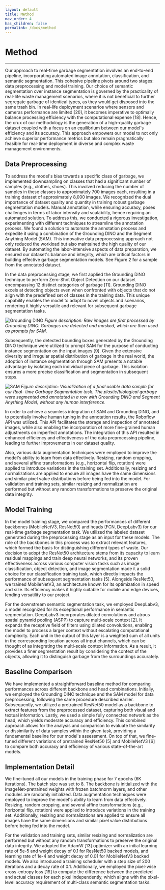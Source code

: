 ```yaml
---
layout: default
title: Method
nav_order: 4
has_children: false
permalink: /docs/method
---
```


# Method

---

Our approach to real-time garbage segmentation involves an end-to-end pipeline, incorporating automated image annotation, classification, and semantic segmentation. This cohesive pipeline pivots around two stages: data preprocessing and model training. Our choice of semantic segmentation over instance segmentation is governed by the practicality of real-life waste management scenarios, where it is not beneficial to further segregate garbage of identical types, as they would get disposed into the same trash bin. In real-life deployment scenarios where sensors and cameras performance are limited [20], it becomes imperative to optimally balance processing efficiency with the computational expense [18]. Hence, the crux of our methodology is the generation of a high-quality garbage dataset coupled with a focus on an equilibrium between our model's efficiency and its accuracy. This approach empowers our model to not only achieve superior performance metrics but also remain pragmatically feasible for real-time deployment in diverse and complex waste management environments.

## Data Preprocessing

To address the model's bias towards a specific class of garbage, we implemented downsampling on classes that had a significant number of samples (e.g., clothes, shoes). This involved reducing the number of samples in these classes to approximately 700 images each, resulting in a training dataset of approximately 8,000 images. We recognized the dual importance of dataset quality and quantity in training robust garbage segmentation models. Manual annotation, while ensuring accuracy, poses challenges in terms of labor intensity and scalability, hence requiring an automated solution. To address this, we conducted a rigorous investigation, experimenting with different techniques to streamline the annotation process. We found a solution to automate the annotation process and expedite it using a combination of the Grounding DINO and the Segment Anything Model (SAM). This innovative data preprocessing approach not only reduced the workload but also maintained the high quality of our dataset. By automating the labor-intensive aspects of data preparation, we ensured our dataset's balance and integrity, which are critical factors in building effective garbage segmentation models. See Figure 2 for a sample from the annotated dataset.

In the data preprocessing stage, we first applied the Grounding DINO technique to perform Zero-Shot Object Detection on our dataset encompassing 12 distinct categories of garbage [11]. Grounding DINO excels at detecting objects even when confronted with objects that do not align with the predefined set of classes in the training data. This unique capability enables the model to adapt to novel objects and scenarios, rendering it highly versatile and relevant for subsequent garbage segmentation tasks.

![Grounding DINO](../assets/Images/segmentation.jpeg)
*Figure description: Raw images are first processed by Grounding DINO. Garbages are detected and masked, which are then used as prompts for SAM.*

Subsequently, the detected bounding boxes generated by the Grounding DINO technique were utilized to prompt SAM for the purpose of conducting instance segmentation on the input images [9]. Given the extensive diversity and irregular spatial distribution of garbage in the real world, the adoption of instance segmentation through SAM presents a notable advantage by isolating each individual piece of garbage. This isolation ensures a more precise classification and segmentation in subsequent steps.

![SAM](../assets/Images/annotation.png)
*Figure description: Visualization of a final usable data sample for our Real- time Garbage Segmentation task. The plastic/biological garbage were segmented and annotated in a row with Grounding DINO and Segment Anything Model, without any human interference.*

In order to achieve a seamless integration of SAM and Grounding DINO, and to potentially involve human tuning in the annotation results, the Roboflow API was utilized. This API facilitates the storage and inspection of annotated images, while also enabling the incorporation of more fine-grained human adjustments on imperfect annotations. The integration of this API resulted in enhanced efficiency and effectiveness of the data preprocessing pipeline, leading to further improvements in our dataset quality.

Also, various data augmentation techniques were employed to improve the model's ability to learn from data effectively. Resizing, random cropping, and several affine transformations (e.g., horizontal flip, rotation) were applied to introduce variations in the training set. Additionally, resizing and normalizations are applied to ensure all images have the same dimensions and similar pixel value distributions before being fed into the model. For validation and training sets, similar resizing and normalization are performed but without any random transformations to preserve the original data integrity.

## Model Training

In the model training stage, we compared the performances of different backbones (MobileNetV3, ResNet50) and heads (FCN, DeepLabv3) for our real-time garbage segmentation task. We utilized the labeled dataset generated during the preprocessing stage as an input for these models. The role of the backbones in this process was to extract relevant features, which formed the basis for distinguishing different types of waste. Our decision to adopt the ResNet50 architecture stems from its capacity to learn residual mappings and train deep neural networks, and its proven effectiveness across various computer vision tasks such as image classification, object detection, and image segmentation made it a solid choice for our classification training task, which directly impacts the performance of subsequent segmentation tasks [5]. Alongside ResNet50, we trained MobileNetV3, an architecture known for its optimization in speed and size. Its efficiency makes it highly suitable for mobile and edge devices, lending versatility to our project.

For the downstream semantic segmentation task, we employed DeepLabv3, a model recognized for its exceptional performance in semantic segmentation. DeepLabv3 incorporates dilated convolutions and atrous spatial pyramid pooling (ASPP) to capture multi-scale context [2]. It expands the receptive field of filters using dilated convolutions, enabling the model to process a larger context without escalating computational complexity. Each unit in the output of this layer is a weighted sum of all units in the corresponding location across all input channels, which can be thought of as integrating the multi-scale context information. As a result, it provides a finer segmentation result by considering the context of the objects, allowing it to distinguish garbage from the surroundings accurately.

## Baseline Comparison

We have implemented a straightforward baseline method for comparing performances across different backbone and head combinations. Initially, we employed the Grounding DINO technique and the SAM model for data preprocessing, following the same procedure described earlier. Subsequently, we utilized a pretrained ResNet50 model as a backbone to extract features from the preprocessed dataset, capturing both visual and textual information. Lastly, we used a simple fully connected network as the head, which yields moderate accuracy and efficiency. This combined approach allows for the analysis and comparison to evaluate the similarity or dissimilarity of data samples within the given task, providing a fundamental baseline for our model's assessment. On top of that, we fine-tuned different variations of pretrained ResNet50 [5] and MobileNetV3 [6] to compare both accuracy and efficiency of various state-of-the-art models.

## Implementation Detail
We fine-tuned all our models in the training phase for 7 epochs (6K iterations). The batch size was set to 8. The backbone is initialized with the ImageNet-pretrained weights with frozen batchnorm layers, and other modules are randomly initialized. Data augmentation techniques were employed to improve the model's ability to learn from data effectively. Resizing, random cropping, and several affine transformations (e.g., horizontal flip, rotation) were applied to introduce variations in the training set. Additionally, resizing and normalizations are applied to ensure all images have the same dimensions and similar pixel value distributions before being fed into the model.

For the validation and training sets, similar resizing and normalization are performed but without any random transformations to preserve the original data integrity. We adopted the AdamW [13] optimizer with an initial learning rate of 5e-5 and weight decay of 0.1 for ResNet50 backed models, and learning rate of 1e-4 and weight decay of 0.01 for MobileNetV3 backed models. We also introduced a training scheduler with a step size of 200 iterations and a decay rate of 0.1. Additionally, we employed the pixel-wise cross-entropy loss [19] to compute the difference between the predicted and actual classes for each pixel independently, which aligns with the pixel-level accuracy requirement of multi-class semantic segmentation tasks.
